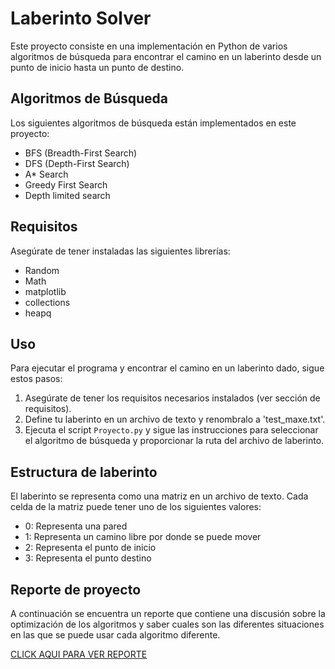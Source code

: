 # Laberinto Solver

Este proyecto consiste en una implementación en Python de varios algoritmos de búsqueda para encontrar el camino en un laberinto desde un punto de inicio hasta un punto de destino.

## Algoritmos de Búsqueda

Los siguientes algoritmos de búsqueda están implementados en este proyecto:

- BFS (Breadth-First Search)
- DFS (Depth-First Search)
- A* Search
- Greedy First Search
- Depth limited search 

## Requisitos
Asegúrate de tener instaladas las siguientes librerías:

- Random
- Math
- matplotlib
- collections
- heapq

## Uso

Para ejecutar el programa y encontrar el camino en un laberinto dado, sigue estos pasos:

1. Asegúrate de tener los requisitos necesarios instalados (ver sección de requisitos).
2. Define tu laberinto en un archivo de texto y renombralo a 'test_maxe.txt'.
3. Ejecuta el script `Proyecto.py` y sigue las instrucciones para seleccionar el algoritmo de búsqueda y proporcionar la ruta del archivo de laberinto.

## Estructura de laberinto 

El laberinto se representa como una matriz en un archivo de texto. Cada celda de la matriz puede tener uno de los siguientes valores:

- 0: Representa una pared 
- 1: Representa un camino libre por donde se puede mover 
- 2: Representa el punto de inicio
- 3: Representa el punto destino

## Reporte de proyecto 

A continuación se encuentra un reporte que contiene una discusión sobre la optimización de los algoritmos y saber cuales son las diferentes situaciones en las que se puede usar cada algoritmo diferente.

<a href = './PROYECTO1 IA.pdf'>   CLICK AQUI PARA VER REPORTE  </a>


